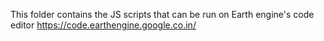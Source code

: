  This folder contains the JS scripts that can be run on Earth engine's code editor https://code.earthengine.google.co.in/ 
